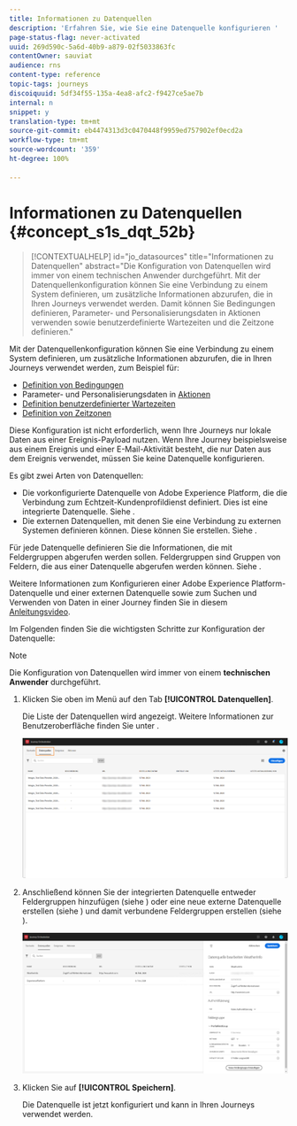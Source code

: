 ```yaml
---
title: Informationen zu Datenquellen
description: 'Erfahren Sie, wie Sie eine Datenquelle konfigurieren '
page-status-flag: never-activated
uuid: 269d590c-5a6d-40b9-a879-02f5033863fc
contentOwner: sauviat
audience: rns
content-type: reference
topic-tags: journeys
discoiquuid: 5df34f55-135a-4ea8-afc2-f9427ce5ae7b
internal: n
snippet: y
translation-type: tm+mt
source-git-commit: eb4474313d3c0470448f9959ed757902ef0ecd2a
workflow-type: tm+mt
source-wordcount: '359'
ht-degree: 100%

---
```



# Informationen zu Datenquellen {#concept_s1s_dqt_52b}

>[!CONTEXTUALHELP]
>id="jo_datasources"
>title="Informationen zu Datenquellen"
>abstract="Die Konfiguration von Datenquellen wird immer von einem technischen Anwender durchgeführt. Mit der Datenquellenkonfiguration können Sie eine Verbindung zu einem System definieren, um zusätzliche Informationen abzurufen, die in Ihren Journeys verwendet werden. Damit können Sie Bedingungen definieren, Parameter- und Personalisierungsdaten in Aktionen verwenden sowie benutzerdefinierte Wartezeiten und die Zeitzone definieren."

Mit der Datenquellenkonfiguration können Sie eine Verbindung zu einem System definieren, um zusätzliche Informationen abzurufen, die in Ihren Journeys verwendet werden, zum Beispiel für:

* [Definition von Bedingungen](../building-journeys/condition-activity.md)
* Parameter- und Personalisierungsdaten in [Aktionen](../action/action.md)
* [Definition benutzerdefinierter Wartezeiten](../building-journeys/wait-activity.md#custom)
* [Definition von Zeitzonen](../building-journeys/timezone-management.md)

Diese Konfiguration ist nicht erforderlich, wenn Ihre Journeys nur lokale Daten aus einer Ereignis-Payload nutzen. Wenn Ihre Journey beispielsweise aus einem Ereignis und einer E-Mail-Aktivität besteht, die nur Daten aus dem Ereignis verwendet, müssen Sie keine Datenquelle konfigurieren.

Es gibt zwei Arten von Datenquellen:

* Die vorkonfigurierte Datenquelle von Adobe Experience Platform, die die Verbindung zum Echtzeit-Kundenprofildienst definiert. Dies ist eine integrierte Datenquelle. Siehe [](../datasource/adobe-experience-platform-data-source.md).
* Die externen Datenquellen, mit denen Sie eine Verbindung zu externen Systemen definieren können. Diese können Sie erstellen. Siehe [](../datasource/external-data-sources.md).

Für jede Datenquelle definieren Sie die Informationen, die mit Feldergruppen abgerufen werden sollen. Feldergruppen sind Gruppen von Feldern, die aus einer Datenquelle abgerufen werden können. Siehe [](../datasource/field-groups.md).

Weitere Informationen zum Konfigurieren einer Adobe Experience Platform-Datenquelle und einer externen Datenquelle sowie zum Suchen und Verwenden von Daten in einer Journey finden Sie in diesem [Anleitungsvideo](https://docs.adobe.com/content/help/de-DE/journey-orchestration-learn/tutorials/configure-data-sources.html).

Im Folgenden finden Sie die wichtigsten Schritte zur Konfiguration der Datenquelle:

>[!NOTE]
>
>Die Konfiguration von Datenquellen wird immer von einem **technischen Anwender** durchgeführt.

1. Klicken Sie oben im Menü auf den Tab **[!UICONTROL Datenquellen]**.

   Die Liste der Datenquellen wird angezeigt. Weitere Informationen zur Benutzeroberfläche finden Sie unter [](../about/user-interface.md).

   ![](../assets/journey18.png)

1. Anschließend können Sie der integrierten Datenquelle entweder Feldergruppen hinzufügen (siehe [](../datasource/adobe-experience-platform-data-source.md)) oder eine neue externe Datenquelle erstellen (siehe [](../datasource/external-data-sources.md)) und damit verbundene Feldergruppen erstellen (siehe [](../datasource/field-groups.md)).

   ![](../assets/journey23.png)

1. Klicken Sie auf **[!UICONTROL Speichern]**.

   Die Datenquelle ist jetzt konfiguriert und kann in Ihren Journeys verwendet werden.
